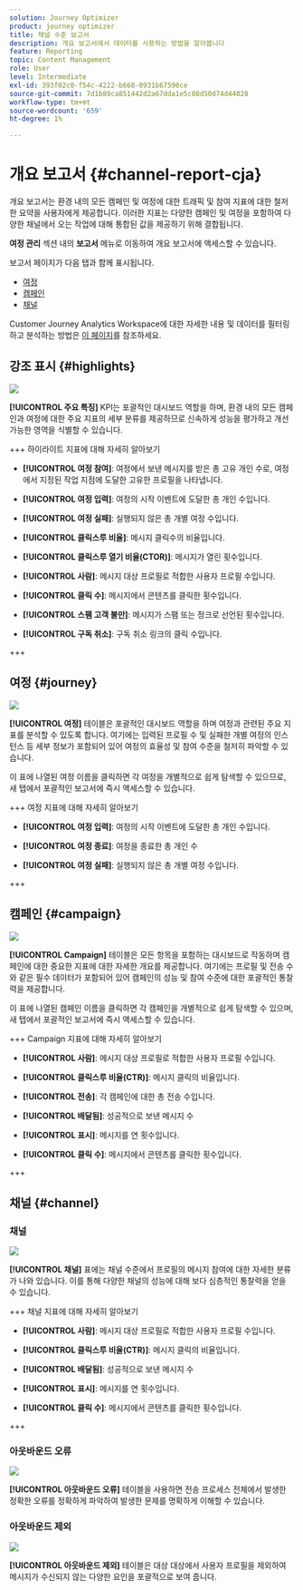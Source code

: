 ```yaml
---
solution: Journey Optimizer
product: journey optimizer
title: 채널 수준 보고서
description: 개요 보고서에서 데이터를 사용하는 방법을 알아봅니다
feature: Reporting
topic: Content Management
role: User
level: Intermediate
exl-id: 393f02c0-f54c-4222-b668-0931b67590ce
source-git-commit: 7d1b89ca851442d2a67dda1e5c08d50d74d44028
workflow-type: tm+mt
source-wordcount: '659'
ht-degree: 1%

---
```


# 개요 보고서 {#channel-report-cja}

개요 보고서는 환경 내의 모든 캠페인 및 여정에 대한 트래픽 및 참여 지표에 대한 철저한 요약을 사용자에게 제공합니다. 이러한 지표는 다양한 캠페인 및 여정을 포함하여 다양한 채널에서 오는 작업에 대해 통합된 값을 제공하기 위해 결합됩니다.

**여정 관리** 섹션 내의 **보고서** 메뉴로 이동하여 개요 보고서에 액세스할 수 있습니다.

보고서 페이지가 다음 탭과 함께 표시됩니다.

* [여정](#journey)
* [캠페인](#campaign)
* [채널](#channel)

Customer Journey Analytics Workspace에 대한 자세한 내용 및 데이터를 필터링하고 분석하는 방법은 [이 페이지](https://experienceleague.adobe.com/en/docs/analytics-platform/using/cja-workspace/home)를 참조하세요.

## 강조 표시 {#highlights}

![](assets/cja-highlights.png)

**[!UICONTROL 주요 특징]** KPI는 포괄적인 대시보드 역할을 하며, 환경 내의 모든 캠페인과 여정에 대한 주요 지표의 세부 분류를 제공하므로 신속하게 성능을 평가하고 개선 가능한 영역을 식별할 수 있습니다.

+++ 하이라이트 지표에 대해 자세히 알아보기

* **[!UICONTROL 여정 참여]**: 여정에서 보낸 메시지를 받은 총 고유 개인 수로, 여정에서 지정된 작업 지점에 도달한 고유한 프로필을 나타냅니다.

* **[!UICONTROL 여정 입력]**: 여정의 시작 이벤트에 도달한 총 개인 수입니다.

* **[!UICONTROL 여정 실패]**: 실행되지 않은 총 개별 여정 수입니다.

* **[!UICONTROL 클릭스루 비율]**: 메시지 클릭수의 비율입니다.

* **[!UICONTROL 클릭스루 열기 비율(CTOR)]**: 메시지가 열린 횟수입니다.

* **[!UICONTROL 사람]**: 메시지 대상 프로필로 적합한 사용자 프로필 수입니다.

* **[!UICONTROL 클릭 수]**: 메시지에서 콘텐츠를 클릭한 횟수입니다.

* **[!UICONTROL 스팸 고객 불만]**: 메시지가 스팸 또는 정크로 선언된 횟수입니다.

* **[!UICONTROL 구독 취소]**: 구독 취소 링크의 클릭 수입니다.

+++

## 여정 {#journey}

![](assets/cja-channel-journeys.png)

**[!UICONTROL 여정]** 테이블은 포괄적인 대시보드 역할을 하며 여정과 관련된 주요 지표를 분석할 수 있도록 합니다. 여기에는 입력된 프로필 수 및 실패한 개별 여정의 인스턴스 등 세부 정보가 포함되어 있어 여정의 효율성 및 참여 수준을 철저히 파악할 수 있습니다.

이 표에 나열된 여정 이름을 클릭하면 각 여정을 개별적으로 쉽게 탐색할 수 있으므로, 새 탭에서 포괄적인 보고서에 즉시 액세스할 수 있습니다.

+++ 여정 지표에 대해 자세히 알아보기

* **[!UICONTROL 여정 입력]**: 여정의 시작 이벤트에 도달한 총 개인 수입니다.

* **[!UICONTROL 여정 종료]**: 여정을 종료한 총 개인 수

* **[!UICONTROL 여정 실패]**: 실행되지 않은 총 개별 여정 수입니다.

+++

## 캠페인 {#campaign}

![](assets/cja-channel-campaigns.png)

**[!UICONTROL Campaign]** 테이블은 모든 항목을 포함하는 대시보드로 작동하며 캠페인에 대한 중요한 지표에 대한 자세한 개요를 제공합니다. 여기에는 프로필 및 전송 수와 같은 필수 데이터가 포함되어 있어 캠페인의 성능 및 참여 수준에 대한 포괄적인 통찰력을 제공합니다.

이 표에 나열된 캠페인 이름을 클릭하면 각 캠페인을 개별적으로 쉽게 탐색할 수 있으며, 새 탭에서 포괄적인 보고서에 즉시 액세스할 수 있습니다.

+++ Campaign 지표에 대해 자세히 알아보기

* **[!UICONTROL 사람]**: 메시지 대상 프로필로 적합한 사용자 프로필 수입니다.

* **[!UICONTROL 클릭스루 비율(CTR)]**: 메시지 클릭의 비율입니다.

* **[!UICONTROL 전송]**: 각 캠페인에 대한 총 전송 수입니다.

* **[!UICONTROL 배달됨]**: 성공적으로 보낸 메시지 수

* **[!UICONTROL 표시]**: 메시지를 연 횟수입니다.

* **[!UICONTROL 클릭 수]**: 메시지에서 콘텐츠를 클릭한 횟수입니다.

+++

## 채널 {#channel}

### 채널

![](assets/cja-channels.png)

**[!UICONTROL 채널]** 표에는 채널 수준에서 프로필의 메시지 참여에 대한 자세한 분류가 나와 있습니다. 이를 통해 다양한 채널의 성능에 대해 보다 심층적인 통찰력을 얻을 수 있습니다.

+++ 채널 지표에 대해 자세히 알아보기

* **[!UICONTROL 사람]**: 메시지 대상 프로필로 적합한 사용자 프로필 수입니다.

* **[!UICONTROL 클릭스루 비율(CTR)]**: 메시지 클릭의 비율입니다.

* **[!UICONTROL 배달됨]**: 성공적으로 보낸 메시지 수

* **[!UICONTROL 표시]**: 메시지를 연 횟수입니다.

* **[!UICONTROL 클릭 수]**: 메시지에서 콘텐츠를 클릭한 횟수입니다.

+++

### 아웃바운드 오류

![](assets/cja-channels-outbound-errors.png)

**[!UICONTROL 아웃바운드 오류]** 테이블을 사용하면 전송 프로세스 전체에서 발생한 정확한 오류를 정확하게 파악하여 발생한 문제를 명확하게 이해할 수 있습니다.

### 아웃바운드 제외

![](assets/cja-channels-outbound-excluded.png)

**[!UICONTROL 아웃바운드 제외]** 테이블은 대상 대상에서 사용자 프로필을 제외하여 메시지가 수신되지 않는 다양한 요인을 포괄적으로 보여 줍니다.
